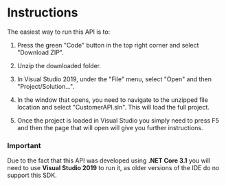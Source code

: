# Instructions
The easiest way to run this API is to:

1. Press the green "Code" button in the top right corner and select "Download ZIP". 

2. Unzip the downloaded folder.

3. In Visual Studio 2019, under the "File" menu, select "Open" and then "Project/Solution...".

4. In the window that opens, you need to navigate to the unzipped file location and select "CustomerAPI.sln". This will load the full project.

5. Once the project is loaded in Visual Studio you simply need to press F5 and then the page that will open will give you further instructions.


### Important

Due to the fact that this API was developed using **.NET Core 3.1** you will need to use **Visual Studio 2019** to run it, as older versions of the IDE do no support this SDK.
